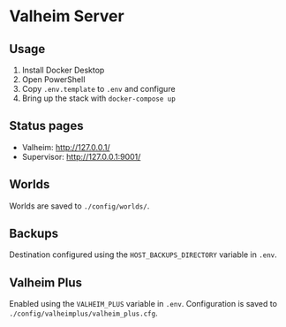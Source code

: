 # Valheim Server

## Usage

1. Install Docker Desktop
2. Open PowerShell
3. Copy ``.env.template`` to ``.env`` and configure
4. Bring up the stack with ``docker-compose up``

## Status pages

- Valheim: http://127.0.0.1/
- Supervisor: http://127.0.0.1:9001/

## Worlds

Worlds are saved to ``./config/worlds/``.

## Backups

Destination configured using the ``HOST_BACKUPS_DIRECTORY`` variable in ``.env``.

## Valheim Plus

Enabled using the ``VALHEIM_PLUS`` variable in ``.env``. Configuration is saved to ``./config/valheimplus/valheim_plus.cfg``.
